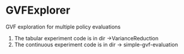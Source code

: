 # GVFExplorer
GVF exploration for multiple policy evaluations

1. The tabular experiment code is in dir ->VarianceReduction
2. The continuous experiment code is in dir -> simple-gvf-evaluation

